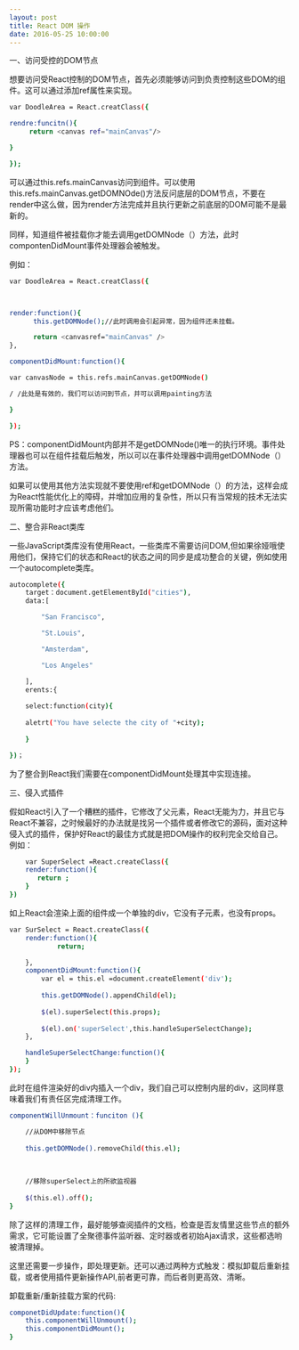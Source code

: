 ```yaml
---
layout: post
title: React DOM 操作
date: 2016-05-25 10:00:00
---
```


一、访问受控的DOM节点

想要访问受React控制的DOM节点，首先必须能够访问到负责控制这些DOM的组件。这可以通过添加ref属性来实现。
```bash
var DoodleArea = React.creatClass({

rendre:funcitn(){
     return <canvas ref="mainCanvas"/>

}

});

```



可以通过this.refs.mainCanvas访问到<canvas>组件。可以使用this.refs.mainCanvas.getDOMNOde()方法反问底层的DOM节点，不要在render中这么做，因为render方法完成并且执行更新之前底层的DOM可能不是最新的。

同样，知道组件被挂载你才能去调用getDOMNode（）方法，此时compontenDidMount事件处理器会被触发。

例如：

```bash
var DoodleArea = React.creatClass({



render:function(){
      this.getDOMNode();//此时调用会引起异常，因为组件还未挂载。

      return <canvasref="mainCanvas" />
},

componentDidMount:function(){

var canvasNode = this.refs.mainCanvas.getDOMNode()

/ /此处是有效的，我们可以访问到节点，并可以调用painting方法

}

});
```






PS：componentDidMount内部并不是getDOMNode()唯一的执行环境。事件处理器也可以在组件挂载后触发，所以可以在事件处理器中调用getDOMNode（）方法。

如果可以使用其他方法实现就不要使用ref和getDOMNode（）的方法，这样会成为React性能优化上的障碍，并增加应用的复杂性，所以只有当常规的技术无法实现所需功能时才应该考虑他们。



二、整合非React类库

一些JavaScript类库没有使用React，一些类库不需要访问DOM,但如果徐娅哦使用他们，保持它们的状态和React的状态之间的同步是成功整合的关键，例如使用一个autocomplete类库。

```bash
autocomplete({
    target：document.getElementById("cities"),
    data:[

        "San Francisco",

        "St.Louis",

        "Amsterdam",

        "Los Angeles"

    ],
    erents:{
    
    select:function(city){
    
    aletrt("You have selecte the city of "+city);
   
    }

})；
```


为了整合到React我们需要在componentDidMount处理其中实现连接。





三、侵入式插件

假如React引入了一个糟糕的插件，它修改了父元素，React无能为力，并且它与React不兼容，之时候最好的办法就是找另一个插件或者修改它的源码，面对这种侵入式的插件，保护好React的最佳方式就是把DOM操作的权利完全交给自己。例如：

```bash
    var SuperSelect =React.createClass({
    render:function(){
       return ;
    }
})
```



如上React会渲染上面的组件成一个单独的div，它没有子元素，也没有props。

```bash
var SurSelect = React.createClass({
    render:function(){
            return;

    },
    componentDidMount:function(){
        var el = this.el =document.createElement('div');
        
        this.getDOMNode().appendChild(el);
        
        $(el).superSelect(this.props);
        
        $(el).on('superSelect',this.handleSuperSelectChange);
    },

    handleSuperSelectChange:function(){
    }
});

```



此时在组件渲染好的div内插入一个div，我们自己可以控制内层的div，这同样意味着我们有责任区完成清理工作。

```bash
componentWillUnmount：funciton (){

    //从DOM中移除节点
    
    this.getDOMNode().removeChild(this.el);
    
    
    
    //移除superSelect上的所欲监视器
    
    $(this.el).off();
}
```


除了这样的清理工作，最好能够查阅插件的文档，检查是否友情里这些节点的额外需求，它可能设置了全聚德事件监听器、定时器或者初始Ajax请求，这些都选哟被清理掉。

这里还需要一步操作，即处理更新。还可以通过两种方式触发：模拟卸载后重新挂载，或者使用插件更新操作API,前者更可靠，而后者则更高效、清晰。

 卸载重新/重新挂载方案的代码:
 
 ```bash
 componetDidUpdate:function(){
     this.componentWillUnmount();
     this.componentDidMount();
 }
 ```
